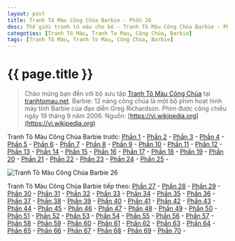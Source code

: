 ```yaml
---
layout: post
title: Tranh Tô Màu Công Chúa Barbie - Phần 26
desc: Thế giới tranh tô màu cho bé - Tranh Tô Màu Công Chúa Barbie - Phần 26
categoties: [Tranh Tô Màu, Tranh To Mau, Công Chúa, Barbie]
tags: [Tranh Tô Màu, Tranh To Mau, Công Chúa, Barbie]
---
```

{{ page.title }}
================
> Chào mừng bạn đến với bộ sưu tập [Tranh Tô Màu Công Chúa](http://tranhtomau.net/) tại [tranhtomau.net](http://tranhtomau.net/). Barbie: 12 nàng công chúa là một bộ phim hoạt hình máy tính Barbie của đạo diễn Greg Richardson. Phim được công chiếu ngày 19 tháng 9 năm 2006. Nguồn: [https://vi.wikipedia.org](https://vi.wikipedia.org)

Tranh Tô Màu Công Chúa Barbie trước: [Phần 1](http://tranhtomau.net/2018/01/24/Tranh-To-Mau-Cong-Chua-Barbie-phan-1.html) - [Phần 2](http://tranhtomau.net/2018/01/24/Tranh-To-Mau-Cong-Chua-Barbie-phan-2.html) - [Phần 3](http://tranhtomau.net/2018/01/24/Tranh-To-Mau-Cong-Chua-Barbie-phan-3.html) - [Phần 4](http://tranhtomau.net/2018/01/24/Tranh-To-Mau-Cong-Chua-Barbie-phan-4.html) - [Phần 5](http://tranhtomau.net/2018/01/24/Tranh-To-Mau-Cong-Chua-Barbie-phan-5.html) - [Phần 6](http://tranhtomau.net/2018/01/24/Tranh-To-Mau-Cong-Chua-Barbie-phan-6.html) - [Phần 7](http://tranhtomau.net/2018/01/24/Tranh-To-Mau-Cong-Chua-Barbie-phan-7.html) - [Phần 8](http://tranhtomau.net/2018/01/24/Tranh-To-Mau-Cong-Chua-Barbie-phan-8.html) - [Phần 9](http://tranhtomau.net/2018/01/24/Tranh-To-Mau-Cong-Chua-Barbie-phan-9.html) - [Phần 10](http://tranhtomau.net/2018/01/24/Tranh-To-Mau-Cong-Chua-Barbie-phan-10.html) - [Phần 11](http://tranhtomau.net/2018/01/24/Tranh-To-Mau-Cong-Chua-Barbie-phan-11.html) - [Phần 12](http://tranhtomau.net/2018/01/24/Tranh-To-Mau-Cong-Chua-Barbie-phan-12.html) - [Phần 13](http://tranhtomau.net/2018/01/24/Tranh-To-Mau-Cong-Chua-Barbie-phan-13.html) - [Phần 14](http://tranhtomau.net/2018/01/24/Tranh-To-Mau-Cong-Chua-Barbie-phan-14.html) - [Phần 15](http://tranhtomau.net/2018/01/24/Tranh-To-Mau-Cong-Chua-Barbie-phan-15.html) - [Phần 16](http://tranhtomau.net/2018/01/24/Tranh-To-Mau-Cong-Chua-Barbie-phan-16.html) - [Phần 17](http://tranhtomau.net/2018/01/24/Tranh-To-Mau-Cong-Chua-Barbie-phan-17.html) - [Phần 18](http://tranhtomau.net/2018/01/24/Tranh-To-Mau-Cong-Chua-Barbie-phan-18.html) - [Phần 19](http://tranhtomau.net/2018/01/24/Tranh-To-Mau-Cong-Chua-Barbie-phan-19.html) - [Phần 20](http://tranhtomau.net/2018/01/24/Tranh-To-Mau-Cong-Chua-Barbie-phan-20.html) - [Phần 21](http://tranhtomau.net/2018/01/24/Tranh-To-Mau-Cong-Chua-Barbie-phan-21.html) - [Phần 22](http://tranhtomau.net/2018/01/24/Tranh-To-Mau-Cong-Chua-Barbie-phan-22.html) - [Phần 23](http://tranhtomau.net/2018/01/24/Tranh-To-Mau-Cong-Chua-Barbie-phan-23.html) - [Phần 24](http://tranhtomau.net/2018/01/24/Tranh-To-Mau-Cong-Chua-Barbie-phan-24.html) - [Phần 25](http://tranhtomau.net/2018/01/24/Tranh-To-Mau-Cong-Chua-Barbie-phan-25.html) - 

<script async src="//pagead2.googlesyndication.com/pagead/js/adsbygoogle.js"></script><!-- TextAds-Responsive --><ins class="adsbygoogle" style="display:block" data-ad-client="ca-pub-6753140515841889" data-ad-slot="9811874670" data-ad-format="auto"></ins><script> (adsbygoogle = window.adsbygoogle || []).push({}); </script>

![Tranh Tô Màu Công Chúa Barbie 26](http://tranhtomau.net/img1/Tranh-To-Mau-Cong-Chua-Barbie%20(26).jpg "Tranh Tô Màu Công Chúa Barbie 26")

<script async src="//pagead2.googlesyndication.com/pagead/js/adsbygoogle.js"></script><!-- TextAds-Responsive --><ins class="adsbygoogle" style="display:block" data-ad-client="ca-pub-6753140515841889" data-ad-slot="9811874670" data-ad-format="auto"></ins><script> (adsbygoogle = window.adsbygoogle || []).push({}); </script>

Tranh Tô Màu Công Chúa Barbie tiếp theo: [Phần 27](http://tranhtomau.net/2018/01/24/Tranh-To-Mau-Cong-Chua-Barbie-phan-27.html) - [Phần 28](http://tranhtomau.net/2018/01/24/Tranh-To-Mau-Cong-Chua-Barbie-phan-28.html) - [Phần 29](http://tranhtomau.net/2018/01/24/Tranh-To-Mau-Cong-Chua-Barbie-phan-29.html) - [Phần 30](http://tranhtomau.net/2018/01/24/Tranh-To-Mau-Cong-Chua-Barbie-phan-30.html) - [Phần 31](http://tranhtomau.net/2018/01/24/Tranh-To-Mau-Cong-Chua-Barbie-phan-31.html) - [Phần 32](http://tranhtomau.net/2018/01/24/Tranh-To-Mau-Cong-Chua-Barbie-phan-32.html) - [Phần 33](http://tranhtomau.net/2018/01/24/Tranh-To-Mau-Cong-Chua-Barbie-phan-33.html) - [Phần 34](http://tranhtomau.net/2018/01/24/Tranh-To-Mau-Cong-Chua-Barbie-phan-34.html) - [Phần 35](http://tranhtomau.net/2018/01/24/Tranh-To-Mau-Cong-Chua-Barbie-phan-35.html) - [Phần 36](http://tranhtomau.net/2018/01/24/Tranh-To-Mau-Cong-Chua-Barbie-phan-36.html) - [Phần 37](http://tranhtomau.net/2018/01/24/Tranh-To-Mau-Cong-Chua-Barbie-phan-37.html) - [Phần 38](http://tranhtomau.net/2018/01/24/Tranh-To-Mau-Cong-Chua-Barbie-phan-38.html) - [Phần 39](http://tranhtomau.net/2018/01/24/Tranh-To-Mau-Cong-Chua-Barbie-phan-39.html) - [Phần 40](http://tranhtomau.net/2018/01/24/Tranh-To-Mau-Cong-Chua-Barbie-phan-40.html) - [Phần 41](http://tranhtomau.net/2018/01/24/Tranh-To-Mau-Cong-Chua-Barbie-phan-41.html) - [Phần 42](http://tranhtomau.net/2018/01/24/Tranh-To-Mau-Cong-Chua-Barbie-phan-42.html) - [Phần 43](http://tranhtomau.net/2018/01/24/Tranh-To-Mau-Cong-Chua-Barbie-phan-43.html) - [Phần 44](http://tranhtomau.net/2018/01/24/Tranh-To-Mau-Cong-Chua-Barbie-phan-44.html) - [Phần 45](http://tranhtomau.net/2018/01/24/Tranh-To-Mau-Cong-Chua-Barbie-phan-45.html) - [Phần 46](http://tranhtomau.net/2018/01/24/Tranh-To-Mau-Cong-Chua-Barbie-phan-46.html) - [Phần 47](http://tranhtomau.net/2018/01/24/Tranh-To-Mau-Cong-Chua-Barbie-phan-47.html) - [Phần 48](http://tranhtomau.net/2018/01/24/Tranh-To-Mau-Cong-Chua-Barbie-phan-48.html) - [Phần 49](http://tranhtomau.net/2018/01/24/Tranh-To-Mau-Cong-Chua-Barbie-phan-49.html) - [Phần 50](http://tranhtomau.net/2018/01/24/Tranh-To-Mau-Cong-Chua-Barbie-phan-50.html) - [Phần 51](http://tranhtomau.net/2018/01/24/Tranh-To-Mau-Cong-Chua-Barbie-phan-51.html) - [Phần 52](http://tranhtomau.net/2018/01/24/Tranh-To-Mau-Cong-Chua-Barbie-phan-52.html) - [Phần 53](http://tranhtomau.net/2018/01/24/Tranh-To-Mau-Cong-Chua-Barbie-phan-53.html) - [Phần 54](http://tranhtomau.net/2018/01/24/Tranh-To-Mau-Cong-Chua-Barbie-phan-54.html) - [Phần 55](http://tranhtomau.net/2018/01/24/Tranh-To-Mau-Cong-Chua-Barbie-phan-55.html) - [Phần 56](http://tranhtomau.net/2018/01/24/Tranh-To-Mau-Cong-Chua-Barbie-phan-56.html) - [Phần 57](http://tranhtomau.net/2018/01/24/Tranh-To-Mau-Cong-Chua-Barbie-phan-57.html) - [Phần 58](http://tranhtomau.net/2018/01/24/Tranh-To-Mau-Cong-Chua-Barbie-phan-58.html) - [Phần 59](http://tranhtomau.net/2018/01/24/Tranh-To-Mau-Cong-Chua-Barbie-phan-59.html) - [Phần 60](http://tranhtomau.net/2018/01/24/Tranh-To-Mau-Cong-Chua-Barbie-phan-60.html) - [Phần 61](http://tranhtomau.net/2018/01/24/Tranh-To-Mau-Cong-Chua-Barbie-phan-61.html) - [Phần 62](http://tranhtomau.net/2018/01/24/Tranh-To-Mau-Cong-Chua-Barbie-phan-62.html) - [Phần 63](http://tranhtomau.net/2018/01/24/Tranh-To-Mau-Cong-Chua-Barbie-phan-63.html) - [Phần 64](http://tranhtomau.net/2018/01/24/Tranh-To-Mau-Cong-Chua-Barbie-phan-64.html) - [Phần 65](http://tranhtomau.net/2018/01/24/Tranh-To-Mau-Cong-Chua-Barbie-phan-65.html) - [Phần 66](http://tranhtomau.net/2018/01/24/Tranh-To-Mau-Cong-Chua-Barbie-phan-66.html) - [Phần 67](http://tranhtomau.net/2018/01/24/Tranh-To-Mau-Cong-Chua-Barbie-phan-67.html) - [Phần 68](http://tranhtomau.net/2018/01/24/Tranh-To-Mau-Cong-Chua-Barbie-phan-68.html) - [Phần 69](http://tranhtomau.net/2018/01/24/Tranh-To-Mau-Cong-Chua-Barbie-phan-69.html) - [Phần 70](http://tranhtomau.net/2018/01/24/Tranh-To-Mau-Cong-Chua-Barbie-phan-70.html) - 
